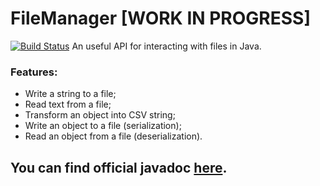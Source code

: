 # FileManager [WORK IN PROGRESS]
[![Build Status](https://travis-ci.org/acerbisgianluca/FileManager.svg?branch=master)](https://travis-ci.org/acerbisgianluca/FileManager)
An useful API for interacting with files in Java.
### Features:
* Write a string to a file;
* Read text from a file;
* Transform an object into CSV string;
* Write an object to a file (serialization);
* Read an object from a file (deserialization).
## You can find official javadoc <a href="https://acerbisgianluca.github.io/FileManager/">here</a>.
